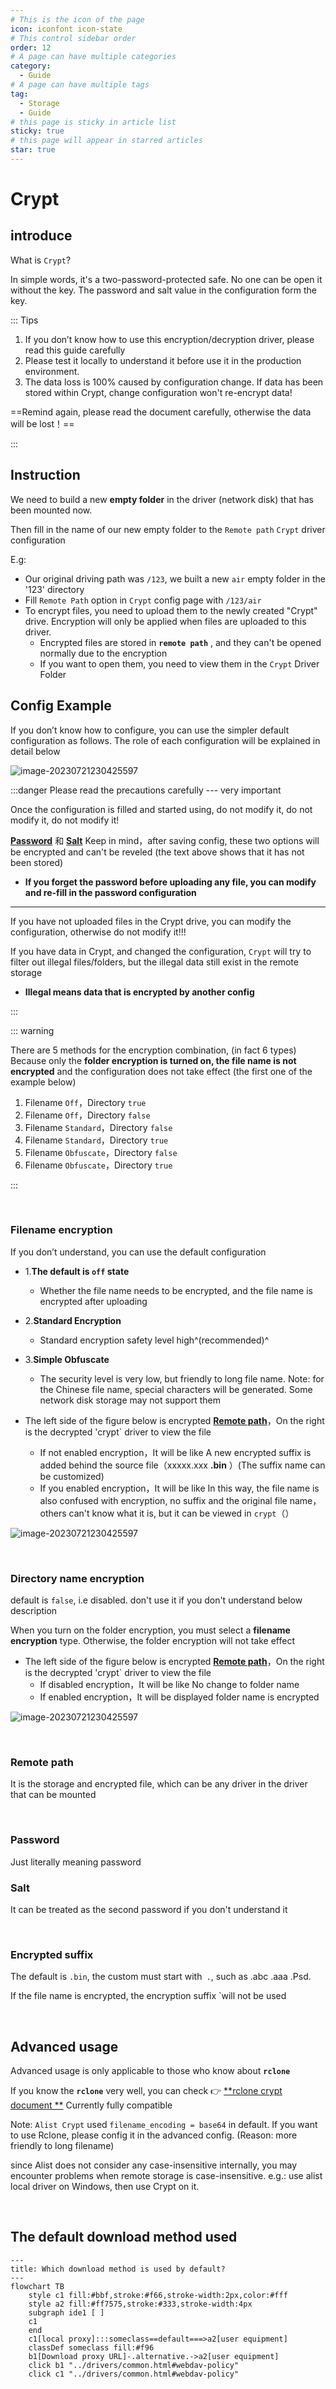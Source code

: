 ```yaml
---
# This is the icon of the page
icon: iconfont icon-state
# This control sidebar order
order: 12
# A page can have multiple categories
category:
  - Guide
# A page can have multiple tags
tag:
  - Storage
  - Guide
# this page is sticky in article list
sticky: true
# this page will appear in starred articles
star: true
---
```


# Crypt

## **introduce**

What is `Crypt`?

In simple words, it's a two-password-protected safe. No one can be open it without the key. The password and salt value in the configuration form the key.

::: Tips

1. If you don’t know how to use this encryption/decryption driver, please read this guide carefully
2. Please test it locally to understand it before use it in the production environment.
3. The data loss is 100% caused by configuration change. If data has been stored within Crypt, change configuration won't re-encrypt data!

==Remind again, please read the document carefully, otherwise the data will be lost！==

:::



## **Instruction**

We need to build a new **empty folder** in the driver (network disk) that has been mounted now.

Then fill in the name of our new empty folder to the `Remote path` `Crypt` driver configuration

E.g:

- Our original driving path was `/123`, we built a new `air` empty folder in the '123' directory
- Fill `Remote Path` option in `Crypt` config page with `/123/air`
- To encrypt files, you need to upload them to the newly created "Crypt" drive. Encryption will only be applied when files are uploaded to this driver.
  - Encrypted files are stored in **`remote path`** , and they can't be opened normally due to the encryption
  - If you want to open them, you need to view them in the `Crypt` Driver Folder




## **Config Example**

If you don’t know how to configure, you can use the simpler default configuration as follows. The role of each configuration will be explained in detail below

![image-20230721230425597](/img/drivers/crypt/crypt-demo1.png)



:::danger  Please read the precautions carefully --- very important

Once the configuration is filled and started using, do not modify it, do not modify it, do not modify it!

[**Password**](#password) 和 [**Salt**](#salt) Keep in mind，after saving config, these two options will be encrypted and can't be reveled (the text above shows that it has not been stored)

- **If you forget the password before uploading any file, you can modify and re-fill in the password configuration**

-----

If you have not uploaded files in the Crypt drive, you can modify the configuration, otherwise do not modify it!!!

If you have data in Crypt, and changed the configuration, `Crypt` will try to filter out illegal files/folders, but the illegal data still exist in the remote storage

- **Illegal means data that is encrypted by another config**

:::

::: warning

There are 5 methods for the encryption combination, (in fact 6 types) Because only the **folder encryption is turned on, the file name is not encrypted** and the configuration does not take effect (the first one of the example below)

1. <Badge text="invalid" color="red" vertical="middle" /> Filename `Off`，Directory `true`
2. <Badge text="valid" type="tip" vertical="middle" /> Filename `Off`，Directory `false`
3. <Badge text="valid" type="tip" vertical="middle" /> Filename `Standard`，Directory `false`
4. <Badge text="valid" type="tip" vertical="middle" /> Filename `Standard`，Directory `true`
5. <Badge text="valid" type="tip" vertical="middle" /> Filename `Obfuscate`，Directory `false`
6. <Badge text="valid" type="tip" vertical="middle" /> Filename `Obfuscate`，Directory `true`

:::

<br/>



### <i class="fa-solid fa-files" style="color: #409eff;"></i> **Filename encryption**

If you don’t understand, you can use the default configuration

- 1.**The default is `off` state**
  - Whether the file name needs to be encrypted, and the file name is encrypted after uploading
  
- 2.**Standard Encryption**
  - Standard encryption safety level high^(recommended)^
  
- 3.**Simple Obfuscate**
  - The security level is very low, but friendly to long file name. Note: for the Chinese file name, special characters will be generated. Some network disk storage may not support them

- The left side of the figure below is encrypted [**Remote path**](#remote-path)，On the right is the decrypted 'crypt` driver to view the file
  - If not enabled <Badge text="Filename" type="tip" vertical="middle" /> encryption，It will be like <Badge text="Upper left corner pic" color="rgb(216,100,69)" vertical="middle" /> A new encrypted suffix is added behind the source file（xxxxx\.xxx **.bin** ）(The suffix name can be customized)
  - If you enabled <Badge text="Filename" type="tip" vertical="middle" /> encryption，It will be like <Badge text="Lower left corner pic" color="rgb(78,130,184)" vertical="middle" /> In this way, the file name is also confused with encryption, no suffix and the original file name，others can't know what it is, but it can be viewed in `crypt`（<Badge text="The folder displayed on the right" color="rgb(0.0.0.0)" vertical="middle" />）

![image-20230721230425597](/img/drivers/crypt/crypt-demo2.png)

<br/>



### <i class="fa-solid fa-folder-open" style="color: #409eff;"></i> **Directory name encryption**

 default is `false`, i.e disabled. don't use it if you don't understand below description

When you turn on the folder encryption, you must select a **filename encryption** type. Otherwise, the folder encryption will not take effect

- The left side of the figure below is encrypted [**Remote path**](#remote-path)，On the right is the decrypted 'crypt` driver to view the file
  - If disabled <Badge text="Directory" type="tip" vertical="middle" /> encryption，It will be like<Badge text="Upper left corner pic" color="rgb(216,100,69)" vertical="middle" /> No change to folder name
  - If enabled <Badge text="Directory" type="tip" vertical="middle" /> encryption，It will be displayed<Badge text="Lower left corner pic" color="rgb(78,130,184)" vertical="middle" /> folder name is encrypted

![image-20230721230425597](/img/drivers/crypt/crypt-demo2.png)

<br/>



### <i class="fa-solid fa-cloud-binary" style="color: #409eff;"></i> **Remote path**

It is the storage and encrypted file, which can be any driver in the driver that can be mounted

<br/>



### <i class="fa-solid fa-lock-keyhole" style="color: #409eff;"></i> **Password**

Just literally meaning password

### <i class="fa-solid fa-lock-keyhole" style="color: #409eff;"></i> **Salt**

It can be treated as the second password if you don't understand it

<br/>



### **Encrypted suffix**

The default is `.bin`, the custom must start with` .`, such as .abc .aaa .Psd.

If the file name is encrypted, the encryption suffix `will not be used

<br/>



## **Advanced usage**

Advanced usage is only applicable to those who know about **`rclone`**

If you know the **`rclone`** very well, you can check :point_right: [**rclone crypt document **](https://rclone.org/crypt) Currently fully compatible

Note: `Alist Crypt` used `filename_encoding = base64` in default. If you want to use Rclone, please config it in the advanced config. (Reason: more friendly to long filename)

since Alist does not consider any case-insensitive internally, you may encounter problems when remote storage is case-insensitive. e.g.: use alist local driver on Windows, then use Crypt on it.


<br/>



## **The default download method used**

```mermaid
---
title: Which download method is used by default?
---
flowchart TB
    style c1 fill:#bbf,stroke:#f66,stroke-width:2px,color:#fff
    style a2 fill:#ff7575,stroke:#333,stroke-width:4px
    subgraph ide1 [ ]
    c1
    end
    c1[local proxy]:::someclass==default===>a2[user equipment]
    classDef someclass fill:#f96
    b1[Download proxy URL]-.alternative.->a2[user equipment]
    click b1 "../drivers/common.html#webdav-policy"
    click c1 "../drivers/common.html#webdav-policy"
```
